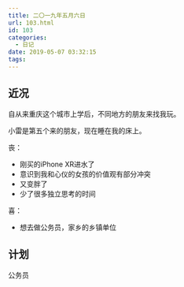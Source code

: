 ```yaml
---
title: 二〇一九年五月六日
url: 103.html
id: 103
categories:
  - 日记
date: 2019-05-07 03:32:15
tags:
---
```


近况
--

自从来重庆这个城市上学后，不同地方的朋友来找我玩。

小雷是第五个来的朋友，现在睡在我的床上。

丧：

*   刚买的iPhone XR进水了
*   意识到我和心仪的女孩的价值观有部分冲突
*   又变胖了
*   少了很多独立思考的时间

喜：

*   想去做公务员，家乡的乡镇单位

计划
--

公务员